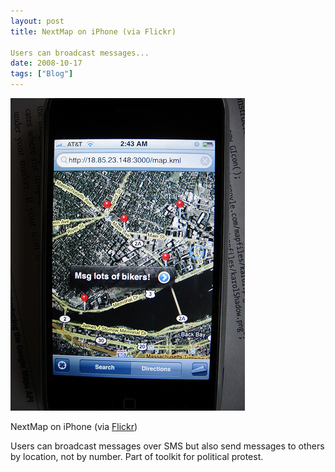 ```yaml
---
layout: post
title: NextMap on iPhone (via Flickr)

Users can broadcast messages...
date: 2008-10-17
tags: ["Blog"]
---
```


![](k3Im6rfOqf6q5r1pbk23hbUno1_400.jpg)  

NextMap on iPhone (via [Flickr](http://flickr.com/photos/jeffreywarren))

Users can broadcast messages over SMS but also send messages to others by location, not  by number. Part of toolkit for political protest.